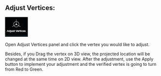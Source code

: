 ## Adjust Vertices:

![](../.gitbook/assets/adjustvertices.jpg)

Open Adjust Vertices panel and click the vertex you would like to adjust.



Besides, if you Drag the vertex on 3D view, the projected location will be changed at the same time on 2D view. After the adjustment, use the Apply button to implement your adjustment and the verified vertex is going to turn from Red to Green.